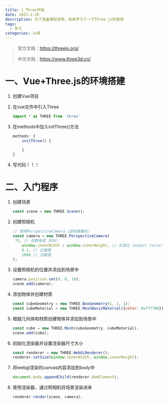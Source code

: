 ```yaml
---
title: 1_Three开始
date: 2023-2-20
description: 为了准备情侣宠物，简单学习了一下Three.js的使用
tags:
  - 学习
categories: Js库
---
```


> 官方文档：https://threejs.org/
>
> 中文文档：https://www.three3d.cn/

# 一、Vue+Three.js的环境搭建

1. 创建Vue项目

2. 在vue文件中引入Three

   ```javascript
   import * as THREE from 'three'
   ```

3. 在methods中加入initThree()方法

   ```javascript
   methods: {
       initThree() {
   
       }
   }
   ```

4. 写代码！！！

# 二、入门程序

1. 创建场景

   ```javascript
   const scene = new THREE.Scene();
   ```

2. 创建照相机

   ```javascript
   // 使用PerspectiveCamera（透视摄像机）
   const camera = new THREE.PerspectiveCamera(
   	75, // 视野角度（FOV）
       window.innerWidth / window.innerHeight, // 长宽比（aspect ratio）
       0.1, // 近截面
       1000 // 远截面
   );
   ```

3. 设置照相机的位置并添加到场景中

   ```javascript
   camera.position.set(0, 0, 10);
   scene.add(camera);
   ```

4. 添加物体并创建材质

   ```javascript
   const cubeGeometry = new THREE.BoxGeometry(1, 1, 1);
   const cubeMaterial = new THREE.MeshBasicMaterial({color: 0xffff00});
   ```

5. 根据几何体和材质创建物体并添加到场景中

   ```javascript
   const cube = new THREE.Mesh(cubeGeometry, cubeMaterial);
   scene.add(cube);
   ```

6. 初始化渲染器并设置渲染器尺寸大小

   ```javascript
   const renderer = new THREE.WebGLRenderer();
   renderer.setSize(window.innerWidth, window.innerHeight);
   ```

7. 将webgl渲染的canvas内容添加到body中

   ```javascript
   document.body.appendChild(renderer.domElement);
   ```

8. 使用渲染器，通过照相机将场景渲染进来

   ```javascript
   renderer.render(scene, camera);
   ```

   